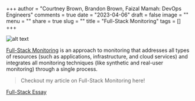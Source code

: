 +++
author = "Courtney Brown, Brandon Brown, Faizal Mamah: DevOps Engineers"
comments = true
date = "2023-04-06"
draft = false
image = ""
menu = ""
share = true
slug = ""
title = "Full-Stack Monitoring"
tags = []
+++

![alt text](https://dt-cdn.net/images/infrastructure-mode-766-888c1d7ad6.png)

[Full-Stack Monitoring](https://www.adservio.fr/post/full-stack-monitoring-best-features-and-tools) is an approach to monitoring that addresses all types of resources (such as applications, infrastructure, and cloud services) and integrates all monitoring techniques (like synthetic and real-user monitoring) through a single process.

> Checkout my article on Full-Stack Monitoring here! 

[Full-Stack Essay](https://docs.google.com/document/d/1vCvUJyaZ-egnR23-0nwLS2-puxGLp4I1ZIEHuJCNNdY/edit?usp=sharing)
